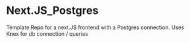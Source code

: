 # Next.JS_Postgres
Template Repo for a next.JS frontend with a Postgres connection.  Uses Knex for db connection / queries
